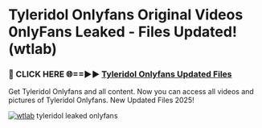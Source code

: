 # Tyleridol Onlyfans Original Videos 0nlyFans Leaked - Files Updated! (wtlab)

<h3>🔴 CLICK HERE 🌐==►► <a href="https://tinyurl.com/x26r9saj" rel="nofollow">Tyleridol Onlyfans Updated Files</a></h3>

Get Tyleridol Onlyfans and all content. Now you can access all videos and pictures of Tyleridol Onlyfans. New Updated Files 2025!

[![wtlab](https://i.imgur.com/LkgZPqh.gif)](https://tinyurl.com/x26r9saj)
tyleridol leaked onlyfans